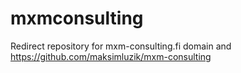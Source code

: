 # mxmconsulting
Redirect repository for mxm-consulting.fi domain and https://github.com/maksimluzik/mxm-consulting
